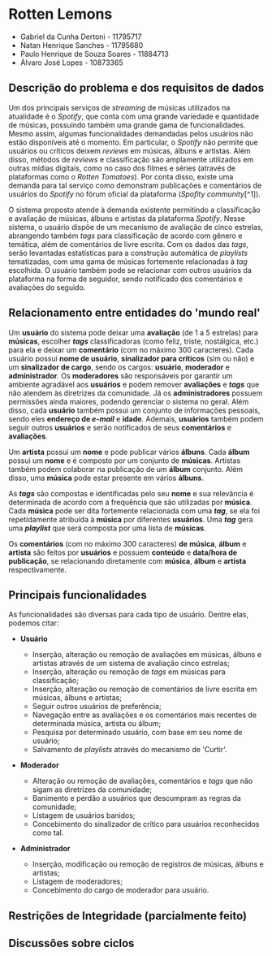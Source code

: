 # Rotten Lemons

- Gabriel da Cunha Dertoni       - 11795717
- Natan Henrique Sanches         - 11795680
- Paulo Henrique de Souza Soares - 11884713
- Álvaro José Lopes              - 10873365

## Descrição do problema e dos requisitos de dados

Um dos principais serviços de *streaming* de músicas utilizados na
atualidade é o *Spotify*, que conta com uma grande variedade e
quantidade de músicas, possuindo também uma grande gama de
funcionalidades. Mesmo assim, algumas funcionalidades demandadas pelos
usuários não estão disponíveis até o momento. Em particular, o *Spotify*
não permite que usuários ou críticos deixem *reviews* em músicas, álbuns
e artistas. Além disso, métodos de *reviews* e classificação são
amplamente utilizados em outras mídias digitais, como no caso dos filmes
e séries (através de plataformas como o *Rotten Tomatoes*). Por conta
disso, existe uma demanda para tal serviço como demonstram publicações e
comentários de usuários do *Spotify* no fórum oficial da plataforma
(*Spofity community*[^1]).

O sistema proposto atende à demanda existente permitindo a classificação
e avaliação de músicas, álbuns e artistas da plataforma *Spotify*. Nesse
sistema, o usuário dispõe de um mecanismo de avaliação de cinco
estrelas, abrangendo também *tags* para classificação de acordo com
gênero e temática, além de comentários de livre escrita. Com os dados
das *tags*, serão levantadas estatísticas para a construção automática
de *playlists* tematizadas, com uma gama de músicas fortemente
relacionadas à *tag* escolhida. O usuário também pode se relacionar com
outros usuários da plataforma na forma de seguidor, sendo notificado dos
comentários e avaliações do seguido.

## Relacionamento entre entidades do 'mundo real'

Um **usuário** do sistema pode deixar uma **avaliação** (de 1 a 5
estrelas) para **músicas**, escolher ***tags*** classificadoras (como
feliz, triste, nostálgica, etc.) para ela e deixar um **comentário**
(com no máximo 300 caracteres). Cada usuário possui **nome de usuário**,
**sinalizador para críticos** (sim ou não) e um **sinalizador de
cargo**, sendo os cargos: **usuário**, **moderador** e
**administrador**. Os **moderadores** são responsáveis por garantir um
ambiente agradável aos **usuários** e podem remover **avaliações** e
***tags*** que não atendem às diretrizes da comunidade. Já os
**administradores** possuem permissões ainda maiores, podendo gerenciar
o sistema no geral. Além disso, cada **usuário** também possui um
conjunto de informações pessoais, sendo eles **endereço de *e-mail*** e
**idade**. Ademais, **usuários** também podem seguir outros **usuários**
e serão notificados de seus **comentários** e **avaliações**.

Um **artista** possui um **nome** e pode publicar vários **álbuns**.
Cada **álbum** possui um **nome** e é composto por um conjunto de
**músicas**. Artistas também podem colaborar na publicação de um
**álbum** conjunto. Além disso, uma **música** pode estar presente em
vários **álbuns**.

As ***tags*** são compostas e identificadas pelo seu **nome** e sua
relevância é determinada de acordo com a frequência que são utilizadas
por **música**. Cada **música** pode ser dita fortemente relacionada com
uma ***tag***, se ela foi repetidamente atribuída à **música** por
diferentes **usuários**. Uma ***tag*** gera uma ***playlist*** que será
composta por uma lista de **músicas**.

Os **comentários** (com no máximo 300 caracteres) **de** **música**,
**álbum** e **artista** são feitos por **usuários** e possuem
**conteúdo** e **data/hora de publicação**, se relacionando diretamente
com **música**, **álbum** e **artista** respectivamente.

## Principais funcionalidades

As funcionalidades são diversas para cada tipo de usuário. Dentre elas,
podemos citar:

-   **Usuário**
    -   Inserção, alteração ou remoção de avaliações em músicas, álbuns
        e artistas através de um sistema de avaliação cinco estrelas;
    -   Inserção, alteração ou remoção de *tags* em músicas para
        classificação;
    -   Inserção, alteração ou remoção de comentários de livre escrita
        em músicas, álbuns e artistas;
    -   Seguir outros usuários de preferência;
    -   Navegação entre as avaliações e os comentários mais recentes de
        determinada música, artista ou álbum;
    -   Pesquisa por determinado usuário, com base em seu nome de
        usuário;
    -   Salvamento de *playlists* através do mecanismo de 'Curtir'.

-   **Moderador**
    -   Alteração ou remoção de avaliações, comentários e *tags* que não
        sigam as diretrizes da comunidade;
    -   Banimento e perdão a usuários que descumpram as regras da
        comunidade;
    -   Listagem de usuários banidos;
    -   Concebimento do sinalizador de crítico para usuários
        reconhecidos como tal.

-   **Administrador**
    -   Inserção, modificação ou remoção de registros de músicas, álbuns
        e artistas;
    -   Listagem de moderadores;
    -   Concebimento do cargo de moderador para usuário.

## Restrições de Integridade (parcialmente feito)

## Discussões sobre ciclos
